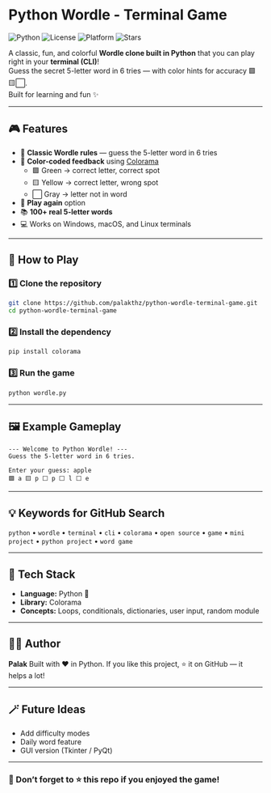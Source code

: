 
#  Python Wordle - Terminal Game  

![Python](https://img.shields.io/badge/Python-3.x-blue?logo=python)
![License](https://img.shields.io/badge/License-MIT-green)
![Platform](https://img.shields.io/badge/Platform-Terminal-lightgrey)
![Stars](https://img.shields.io/github/stars/yourusername/python-wordle-terminal-game?style=social)

A classic, fun, and colorful **Wordle clone built in Python** that you can play right in your **terminal (CLI)**!  
Guess the secret 5-letter word in 6 tries — with color hints for accuracy 🟩🟨⬜.  
Built for learning and fun ✨  

---

## 🎮 Features  

- 🧩 **Classic Wordle rules** — guess the 5-letter word in 6 tries  
- 🎨 **Color-coded feedback** using [Colorama](https://pypi.org/project/colorama/)  
  - 🟩 Green → correct letter, correct spot  
  - 🟨 Yellow → correct letter, wrong spot  
  - ⬜ Gray → letter not in word  
- 🔁 **Play again** option  
- 📚 **100+ real 5-letter words**  
- 💻 Works on Windows, macOS, and Linux terminals  

---

## 🚀 How to Play  

### 1️⃣ Clone the repository
```bash
git clone https://github.com/palakthz/python-wordle-terminal-game.git
cd python-wordle-terminal-game
````

### 2️⃣ Install the dependency

```bash
pip install colorama
```

### 3️⃣ Run the game

```bash
python wordle.py
```

---

## 🖼️ Example Gameplay

```
--- Welcome to Python Wordle! ---
Guess the 5-letter word in 6 tries.

Enter your guess: apple
🟩 a 🟨 p ⬜ p ⬜ l ⬜ e
```

---

## 💡 Keywords for GitHub Search

`python` • `wordle` • `terminal` • `cli` • `colorama` • `open source` • `game` • `mini project` • `python project` • `word game`

---

## 🧰 Tech Stack

* **Language:** Python 🐍
* **Library:** Colorama
* **Concepts:** Loops, conditionals, dictionaries, user input, random module

---

## 👩‍💻 Author

**Palak**
Built with ❤️ in Python.
If you like this project, ⭐ it on GitHub — it helps a lot!

---

## 🪄 Future Ideas

* Add difficulty modes
* Daily word feature
* GUI version (Tkinter / PyQt)

---

### 🚀 Don’t forget to ⭐ this repo if you enjoyed the game!
